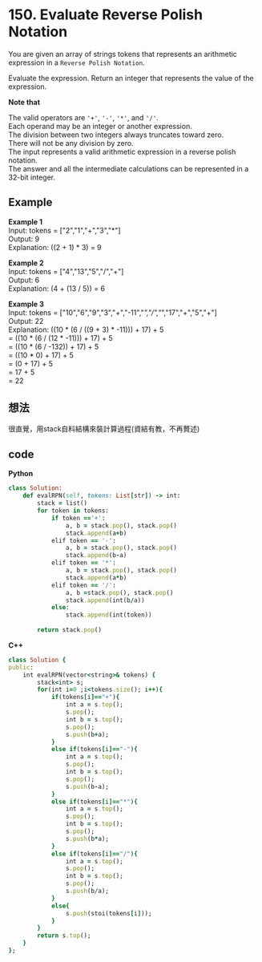 # 150. Evaluate Reverse Polish Notation
You are given an array of strings tokens that represents an arithmetic expression in a `Reverse Polish Notation`.  

Evaluate the expression. Return an integer that represents the value of the expression.  

**Note that**  

The valid operators are `'+'`, `'-'`, `'*'`, and `'/'`.  
Each operand may be an integer or another expression.  
The division between two integers always truncates toward zero.  
There will not be any division by zero.  
The input represents a valid arithmetic expression in a reverse polish notation.  
The answer and all the intermediate calculations can be represented in a 32-bit integer.  
 
## Example
**Example 1**   
Input: tokens = ["2","1","+","3","*"]  
Output: 9  
Explanation: ((2 + 1) * 3) = 9  

**Example 2**  
Input: tokens = ["4","13","5","/","+"]  
Output: 6  
Explanation: (4 + (13 / 5)) = 6  

**Example 3**  
Input: tokens = ["10","6","9","3","+","-11","*","/","*","17","+","5","+"]  
Output: 22  
Explanation: ((10 * (6 / ((9 + 3) * -11))) + 17) + 5  
= ((10 * (6 / (12 * -11))) + 17) + 5  
= ((10 * (6 / -132)) + 17) + 5  
= ((10 * 0) + 17) + 5  
= (0 + 17) + 5  
= 17 + 5  
= 22  

## 想法
很直覺，用stack自料結構來裝計算過程(資結有教，不再贅述)  

## code
**Python**
```ruby
class Solution:
    def evalRPN(self, tokens: List[str]) -> int:
        stack = list()
        for token in tokens:
            if token =='+':
                a, b = stack.pop(), stack.pop()
                stack.append(a+b)
            elif token == '-':
                a, b = stack.pop(), stack.pop()
                stack.append(b-a)
            elif token == '*':
                a, b = stack.pop(), stack.pop()
                stack.append(a*b)
            elif token == '/':
                a, b =stack.pop(), stack.pop()
                stack.append(int(b/a))
            else:
                stack.append(int(token))
        
        return stack.pop()
```
**C++**
```ruby
class Solution {
public:
    int evalRPN(vector<string>& tokens) {
        stack<int> s;
        for(int i=0 ;i<tokens.size(); i++){
            if(tokens[i]=="+"){
                int a = s.top();
                s.pop();
                int b = s.top();
                s.pop();
                s.push(b+a);
            }
            else if(tokens[i]=="-"){
                int a = s.top();
                s.pop();
                int b = s.top();
                s.pop();
                s.push(b-a);
            }
            else if(tokens[i]=="*"){
                int a = s.top();
                s.pop();
                int b = s.top();
                s.pop();
                s.push(b*a);
            }
            else if(tokens[i]=="/"){
                int a = s.top();
                s.pop();
                int b = s.top();
                s.pop();
                s.push(b/a);
            }
            else{
                s.push(stoi(tokens[i]));
            }
        }
        return s.top();
    }
};
```
